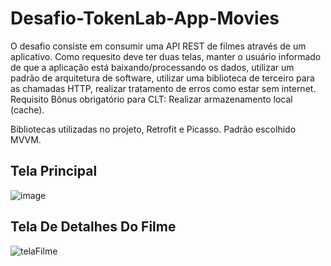 # Desafio-TokenLab-App-Movies

O desafio consiste em consumir uma API REST de filmes através de um aplicativo. Como requesito deve ter duas telas, manter o usuário informado de que a aplicação está baixando/processando os dados, utilizar um  padrão de arquitetura de software, utilizar uma biblioteca de terceiro para as chamadas HTTP, realizar tratamento de erros como estar sem internet. Requisito Bônus obrigatório para CLT: Realizar armazenamento local (cache).

Bibliotecas utilizadas no projeto, Retrofit e Picasso. Padrão escolhido MVVM.

##  Tela Principal

![image](https://user-images.githubusercontent.com/58619307/192172837-a56b98cd-fa7c-4658-a73e-4ec9c52dfdd3.png)

## Tela De Detalhes Do Filme

![telaFilme](https://user-images.githubusercontent.com/58619307/192172972-76cd505f-020e-4436-867f-b03d4ddefd81.jpeg)
